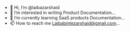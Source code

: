 - 👋 Hi, I’m @laibazarshaid
- 👀 I’m interested in writing Product Documentation...
- 🌱 I’m currently learning SaaS products Documentation...
- 📫 How to reach me Laibabintezarshaid@gmail.com...

<!---
laibazarshaid/laibazarshaid is a ✨ special ✨ repository because its `README.md` (this file) appears on your GitHub profile.
You can click the Preview link to take a look at your changes.
--->
